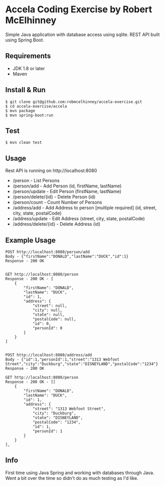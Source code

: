 # Accela Coding Exercise by Robert McElhinney
Simple Java application with database access using sqlite.
REST API built using Spring Boot.

## Requirements
* JDK 1.8 or later
* Maven

## Install & Run
    $ git clone git@github.com:robmcelhinney/accela-exercise.git
    $ cd accela-exercise/accela
    $ mvn package
    $ mvn spring-boot:run

## Test
    $ mvn clean test

## Usage
Rest API is running on http://localhost:8080

*   /person - List Persons
*   /person/add - Add Person (id, firstName, lastName)
*   /person/update - Edit Person (firstName, lastName)
*   /person/delete/{id} - Delete Person (id)
*   /person/count - Count Number of Persons
*   /address/add - Add Address to person [multiple required] (id, street, city, state, postalCode)
*   /address/update - Edit Address (street, city, state, postalCode)
*   /address/delete/{id} - Delete Address (id)

## Example Usage
    POST http://localhost:8080/person/add
    Body - {"firstName":"DONALD","lastName":"DUCK","id":1}
    Response - 200 OK

    
    GET http://localhost:8080/person
    Response - 200 OK - [
        {
            "firstName": "DONALD",
            "lastName": "DUCK",
            "id": 1,
            "address": {
                "street": null,
                "city": null,
                "state": null,
                "postalCode": null,
                "id": 0,
                "personId": 0
            }
        }
    ]

    
    POST http://localhost:8080/address/add
    Body - {"id":1,"personId":1,"street":"1313 Webfoot Street","city":"Duckburg","state":"DISNEYLAND","postalCode":"1234"}
    Response - 200 OK

    GET http://localhost:8080/person
    Response - 200 OK - [[
        {
            "firstName": "DONALD",
            "lastName": "DUCK",
            "id": 1,
            "address": {
                "street": "1313 Webfoot Street",
                "city": "Duckburg",
                "state": "DISNEYLAND",
                "postalCode": "1234",
                "id": 1,
                "personId": 1
            }
        }
    ],


## Info
First time using Java Spring and working with databases through Java. Went a bit over the time so didn't do as much testing as I'd like.